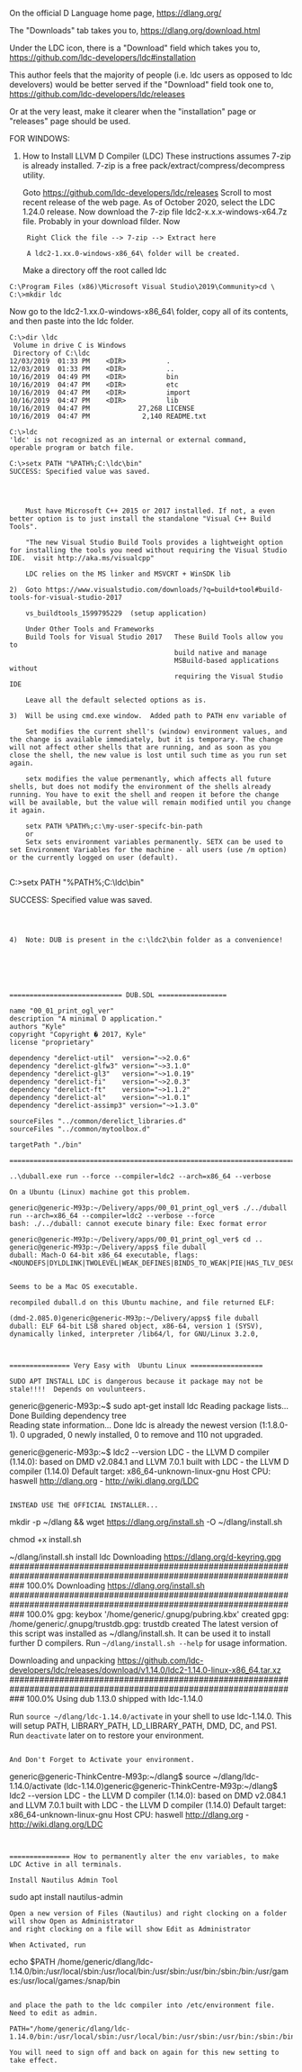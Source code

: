 
On the official D Language home page,
https://dlang.org/

The "Downloads" tab takes you to,
https://dlang.org/download.html

Under the LDC icon, there is a "Download" field which takes you to,
https://github.com/ldc-developers/ldc#installation

This author feels that the majority of people (i.e. ldc users as opposed to ldc develovers) would 
be better served if the "Download" field took one to,
https://github.com/ldc-developers/ldc/releases

Or at the very least, make it clearer when the "installation" page or "releases" page should be used.

FOR WINDOWS:

1)  How to Install LLVM D Compiler (LDC)
    These instructions assumes 7-zip is already installed. 7-zip is a free pack/extract/compress/decompress utility.

    Goto https://github.com/ldc-developers/ldc/releases
        Scroll to most recent release of the web page. As of October 2020, select the LDC 1.24.0 release.  Now download the 7-zip file ldc2-x.x.x-windows-x64.7z file. 
	Probably in your download filder. Now  
            	 
         Right Click the file --> 7-zip --> Extract here
	    
         A ldc2-1.xx.0-windows-x86_64\ folder will be created.
	 
	 Make a directory off the root called ldc
	 
```
C:\Program Files (x86)\Microsoft Visual Studio\2019\Community>cd \
C:\>mkdir ldc
```

Now go to the ldc2-1.xx.0-windows-x86_64\ folder, copy all of its contents, and then paste into the ldc folder.

```
C:\>dir \ldc
 Volume in drive C is Windows
 Directory of C:\ldc
12/03/2019  01:33 PM    <DIR>          .
12/03/2019  01:33 PM    <DIR>          ..
10/16/2019  04:49 PM    <DIR>          bin
10/16/2019  04:47 PM    <DIR>          etc
10/16/2019  04:47 PM    <DIR>          import
10/16/2019  04:47 PM    <DIR>          lib
10/16/2019  04:47 PM            27,268 LICENSE
10/16/2019  04:47 PM             2,140 README.txt
```


```
C:\>ldc
'ldc' is not recognized as an internal or external command,
operable program or batch file.

C:\>setx PATH "%PATH%;C:\ldc\bin"
SUCCESS: Specified value was saved.



	    
    Must have Microsoft C++ 2015 or 2017 installed. If not, a even better option is to just install the standalone "Visual C++ Build Tools".	
 
    "The new Visual Studio Build Tools provides a lightweight option for installing the tools you need without requiring the Visual Studio IDE.  visit http://aka.ms/visualcpp"
 
    LDC relies on the MS linker and MSVCRT + WinSDK lib
			
2)  Goto https://www.visualstudio.com/downloads/?q=build+tool#build-tools-for-visual-studio-2017

    vs_buildtools_1599795229  (setup application)

    Under Other Tools and Frameworks
    Build Tools for Visual Studio 2017   These Build Tools allow you to
                                         build native and manage
                                         MSBuild-based applications without 
                                         requiring the Visual Studio IDE

    Leave all the default selected options as is.    

3)  Will be using cmd.exe window.  Added path to PATH env variable of 

    Set modifies the current shell's (window) environment values, and the change is available immediately, but it is temporary. The change will not affect other shells that are running, and as soon as you close the shell, the new value is lost until such time as you run set again.

    setx modifies the value permenantly, which affects all future shells, but does not modify the environment of the shells already running. You have to exit the shell and reopen it before the change will be available, but the value will remain modified until you change it again.
	
    setx PATH %PATH%;c:\my-user-specifc-bin-path
    or      
    Setx sets environment variables permanently. SETX can be used to set Environment Variables for the machine - all users (use /m option) or the currently logged on user (default).  
    
```    
C:\>setx PATH "%PATH%;C:\ldc\bin"

SUCCESS: Specified value was saved.
```

      
      
4)  Note: DUB is present in the c:\ldc2\bin folder as a convenience!






============================ DUB.SDL =================

name "00_01_print_ogl_ver"
description "A minimal D application."
authors "Kyle"
copyright "Copyright � 2017, Kyle"
license "proprietary"

dependency "derelict-util"  version="~>2.0.6"
dependency "derelict-glfw3" version="~>3.1.0"
dependency "derelict-gl3"   version="~>1.0.19"
dependency "derelict-fi"    version="~>2.0.3"
dependency "derelict-ft"    version="~>1.1.2"
dependency "derelict-al"    version="~>1.0.1"
dependency "derelict-assimp3" version="~>1.3.0"

sourceFiles "../common/derelict_libraries.d"
sourceFiles "../common/mytoolbox.d"

targetPath "./bin"

==========================================================================================

..\duball.exe run --force --compiler=ldc2 --arch=x86_64 --verbose

On a Ubuntu (Linux) machine got this problem.

generic@generic-M93p:~/Delivery/apps/00_01_print_ogl_ver$ ./../duball run --arch=x86_64 --compiler=ldc2 --verbose --force
bash: ./../duball: cannot execute binary file: Exec format error

generic@generic-M93p:~/Delivery/apps/00_01_print_ogl_ver$ cd ..
generic@generic-M93p:~/Delivery/apps$ file duball
duball: Mach-O 64-bit x86_64 executable, flags:<NOUNDEFS|DYLDLINK|TWOLEVEL|WEAK_DEFINES|BINDS_TO_WEAK|PIE|HAS_TLV_DESCRIPTORS>


Seems to be a Mac OS executable.

recompiled duball.d on this Ubuntu machine, and file returned ELF:

(dmd-2.085.0)generic@generic-M93p:~/Delivery/apps$ file duball
duball: ELF 64-bit LSB shared object, x86-64, version 1 (SYSV), dynamically linked, interpreter /lib64/l, for GNU/Linux 3.2.0, 



=============== Very Easy with  Ubuntu Linux ==================

SUDO APT INSTALL LDC is dangerous because it package may not be stale!!!!  Depends on voulunteers.

```
generic@generic-M93p:~$ sudo apt-get install ldc
Reading package lists... Done
Building dependency tree       
Reading state information... Done
ldc is already the newest version (1:1.8.0-1).
0 upgraded, 0 newly installed, 0 to remove and 110 not upgraded.

generic@generic-M93p:~$ ldc2 --version
LDC - the LLVM D compiler (1.14.0):
  based on DMD v2.084.1 and LLVM 7.0.1
  built with LDC - the LLVM D compiler (1.14.0)
  Default target: x86_64-unknown-linux-gnu
  Host CPU: haswell
  http://dlang.org - http://wiki.dlang.org/LDC
```

INSTEAD USE THE OFFICIAL INSTALLER...

```
mkdir -p ~/dlang && wget https://dlang.org/install.sh -O ~/dlang/install.sh

chmod +x install.sh

~/dlang/install.sh install ldc
Downloading https://dlang.org/d-keyring.gpg
################################################################################################################### 100.0%
Downloading https://dlang.org/install.sh
################################################################################################################### 100.0%
gpg: keybox '/home/generic/.gnupg/pubring.kbx' created
gpg: /home/generic/.gnupg/trustdb.gpg: trustdb created
The latest version of this script was installed as ~/dlang/install.sh.
It can be used it to install further D compilers.
Run `~/dlang/install.sh --help` for usage information.

Downloading and unpacking https://github.com/ldc-developers/ldc/releases/download/v1.14.0/ldc2-1.14.0-linux-x86_64.tar.xz
################################################################################################################### 100.0%
Using dub 1.13.0 shipped with ldc-1.14.0

Run `source ~/dlang/ldc-1.14.0/activate` in your shell to use ldc-1.14.0.
This will setup PATH, LIBRARY_PATH, LD_LIBRARY_PATH, DMD, DC, and PS1.
Run `deactivate` later on to restore your environment.
```

And Don't Forget to Activate your environment.

```
generic@generic-ThinkCentre-M93p:~/dlang$ source ~/dlang/ldc-1.14.0/activate
(ldc-1.14.0)generic@generic-ThinkCentre-M93p:~/dlang$ ldc2 --version
LDC - the LLVM D compiler (1.14.0):
  based on DMD v2.084.1 and LLVM 7.0.1
  built with LDC - the LLVM D compiler (1.14.0)
  Default target: x86_64-unknown-linux-gnu
  Host CPU: haswell
  http://dlang.org - http://wiki.dlang.org/LDC
```


=============== How to permanently alter the env variables, to make LDC Active in all terminals.

Install Nautilus Admin Tool

```
sudo apt install nautilus-admin

```
Open a new version of Files (Nautilus) and right clocking on a folder will show Open as Administrator
and right clocking on a file will show Edit as Administrator

When Activated, run
```
echo $PATH
/home/generic/dlang/ldc-1.14.0/bin:/usr/local/sbin:/usr/local/bin:/usr/sbin:/usr/bin:/sbin:/bin:/usr/games:/usr/local/games:/snap/bin
```

and place the path to the ldc compiler into /etc/environment file. Need to edit as admin.

PATH="/home/generic/dlang/ldc-1.14.0/bin:/usr/local/sbin:/usr/local/bin:/usr/sbin:/usr/bin:/sbin:/bin:/usr/games:/usr/local/games"

You will need to sign off and back on again for this new setting to take effect.







